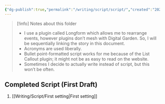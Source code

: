 ```yaml
---
{"dg-publish":true,"permalink":"/writing/script/script/","created":"2025-08-08T22:13:33.745-07:00"}
---
```


>[!info] Notes about this folder
>- I use a plugin called Longform which allows me to rearrange events, however plugins don’t mesh with Digital Garden. So, I will be sequentially linking the story in this document. 
>- Acronyms are used liberally. 
>- Bullet point-formatted script works for me because of the List Callout plugin; it might not be as easy to read on the website. 
>- Sometimes I decide to actually write instead of script, but this won’t be often. 


## Completed Script (First Draft)

1. [[Writing/Script/First setting\|First setting]]
